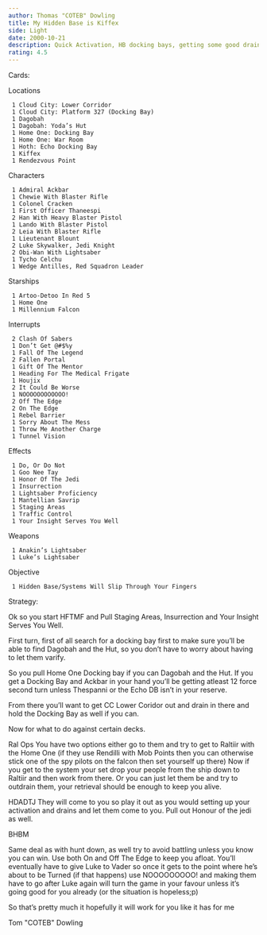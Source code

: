 ```yaml
---
author: Thomas "COTEB" Dowling
title: My Hidden Base is Kiffex
side: Light
date: 2000-10-21
description: Quick Activation, HB docking bays, getting some good drains on CC and yes some On The Edges/Off The Edges too.
rating: 4.5
---
```

Cards: 



Locations

	 1 Cloud City: Lower Corridor
	 1 Cloud City: Platform 327 (Docking Bay)
	 1 Dagobah
	 1 Dagobah: Yoda’s Hut
	 1 Home One: Docking Bay
	 1 Home One: War Room
	 1 Hoth: Echo Docking Bay
	 1 Kiffex
	 1 Rendezvous Point

Characters

	 1 Admiral Ackbar
	 1 Chewie With Blaster Rifle
	 1 Colonel Cracken
	 1 First Officer Thaneespi
	 2 Han With Heavy Blaster Pistol
	 1 Lando With Blaster Pistol
	 2 Leia With Blaster Rifle
	 1 Lieutenant Blount
	 2 Luke Skywalker, Jedi Knight
	 2 Obi-Wan With Lightsaber
	 1 Tycho Celchu
	 1 Wedge Antilles, Red Squadron Leader

Starships

	 1 Artoo-Detoo In Red 5
	 1 Home One
	 1 Millennium Falcon

Interrupts

	 2 Clash Of Sabers
	 1 Don’t Get @#$%y
	 1 Fall Of The Legend
	 2 Fallen Portal
	 1 Gift Of The Mentor
	 1 Heading For The Medical Frigate
	 1 Houjix
	 2 It Could Be Worse
	 1 NOOOOOOOOOOOO!
	 2 Off The Edge
	 2 On The Edge
	 1 Rebel Barrier
	 1 Sorry About The Mess
	 1 Throw Me Another Charge
	 1 Tunnel Vision

Effects

	 1 Do, Or Do Not
	 1 Goo Nee Tay
	 1 Honor Of The Jedi
	 1 Insurrection
	 1 Lightsaber Proficiency
	 1 Mantellian Savrip
	 1 Staging Areas
	 1 Traffic Control
	 1 Your Insight Serves You Well


Weapons

	 1 Anakin’s Lightsaber
	 1 Luke’s Lightsaber

Objective

	 1 Hidden Base/Systems Will Slip Through Your Fingers


Strategy: 



Ok so you start HFTMF and Pull Staging Areas, Insurrection and Your Insight Serves You Well.

 First turn, first of all search for a docking bay first to make sure you’ll be able to find Dagobah and the Hut, so you don’t have to worry about having to let them varify.

 So you pull Home One Docking bay if you can Dagobah and the Hut. If you get a Docking Bay and Ackbar in your hand you’ll be getting atleast 12 force second turn unless Thespanni or the Echo DB isn’t in your reserve.


 From there you’ll want to get CC Lower Coridor out and drain in there and hold the Docking Bay as well if you can.


 Now for what to do against certain decks.


 Ral Ops
 You have two options either go to them and try to get to Raltiir with the Home One (if they use Rendilli with Mob Points then you can otherwise stick one of the spy pilots on the falcon then set yourself up there) Now if you get to the system your set drop your people from the ship down to Raltiir and then work from there. Or you can just let them be and try to outdrain them, your retrieval should be enough to keep you alive.

HDADTJ
They will come to you so play it out as you would setting up your activation and drains and let them come to you. Pull out Honour of the jedi as well.

BHBM

Same deal as with hunt down, as well try to avoid battling unless you know you can win. Use both On and Off The Edge to keep you afloat. You’ll eventually have to give Luke to Vader so once it gets to the point where he’s about to be Turned (if that happens) use NOOOOOOOOO! and making them have to go after Luke again will turn the game in your favour unless it’s going good for you already (or the situation is hopeless;p)


 So that’s pretty much it hopefully it will work for you like it has for me

 Tom "COTEB" Dowling
